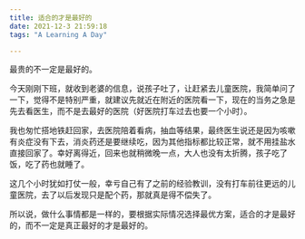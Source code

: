 ```yaml
---
title: 适合的才是最好的
date: 2021-12-3 21:59:18
tags: "A Learning A Day"

---
```


最贵的不一定是最好的。

<!--more-->

今天刚刚下班，就收到老婆的信息，说孩子吐了，让赶紧去儿童医院，我简单问了一下，觉得不是特别严重，就建议先就近在附近的医院看一下，现在的当务之急是先去看医生，而不是去最好的医院（好医院打车过去也要一个小时）。

我也匆忙搭地铁赶回家，去医院陪着看病，抽血等结果，最终医生说还是因为咳嗽有炎症没有下去，消炎药还是要继续吃，因为其他指标都比较正常，就不用挂盐水直接回家了。幸好离得近，回来也就稍微晚一点，大人也没有太折腾，孩子吃了饭，吃了药也就睡了。

这几个小时犹如打仗一般，幸亏自己有了之前的经验教训，没有打车前往更远的儿童医院，去了以后发现只是配个药，那就真是得不偿失了。

所以说，做什么事情都是一样的，要根据实际情况选择最优方案，适合的才是最好的，而不一定是真正最好的才是最好的。